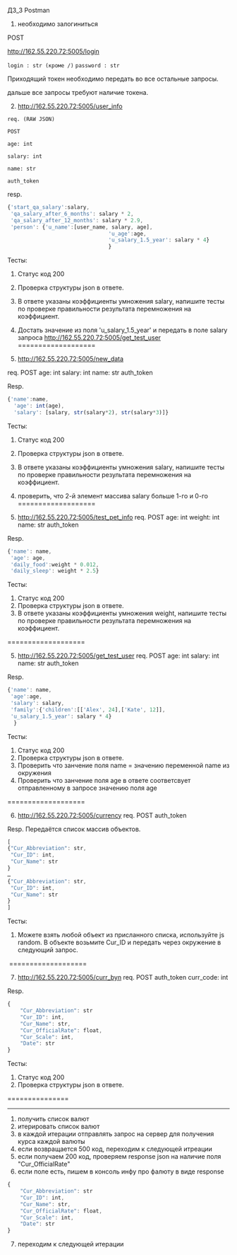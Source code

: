 ДЗ_3 Postman


1) необходимо залогиниться

POST

http://162.55.220.72:5005/login

`login : str (кроме /)`
`password : str`

Приходящий токен необходимо передать во все остальные запросы.


дальше все запросы требуют наличие токена.


2) http://162.55.220.72:5005/user_info

`req. (RAW JSON)`

`POST`

`age: int`

`salary: int`

`name: str`

`auth_token`


resp.

```js
{'start_qa_salary':salary,
 'qa_salary_after_6_months': salary * 2,
 'qa_salary_after_12_months': salary * 2.9,
 'person': {'u_name':[user_name, salary, age],
                                'u_age':age,
                                'u_salary_1.5_year': salary * 4}
                                }
```

Тесты:
1) Статус код 200
2) Проверка структуры json в ответе.
3) В ответе указаны коэффициенты умножения salary, напишите тесты по проверке правильности результата перемножения на коэффициент.
4) Достать значение из поля 'u_salary_1.5_year' и передать в поле salary запроса http://162.55.220.72:5005/get_test_user
===================

3) http://162.55.220.72:5005/new_data

req.
POST
age: int
salary: int
name: str
auth_token

Resp.

```js
{'name':name,
  'age': int(age),
  'salary': [salary, str(salary*2), str(salary*3)]}
```

Тесты:
1) Статус код 200
2) Проверка структуры json в ответе.
3) В ответе указаны коэффициенты умножения salary, напишите тесты по проверке правильности результата перемножения на коэффициент.
4) проверить, что 2-й элемент массива salary больше 1-го и 0-го
===================

4) http://162.55.220.72:5005/test_pet_info
req.
POST
age: int
weight: int
name: str
auth_token


Resp.
```js
{'name': name,
 'age': age,
 'daily_food':weight * 0.012,
 'daily_sleep': weight * 2.5}
```

Тесты:
1) Статус код 200
2) Проверка структуры json в ответе.
3) В ответе указаны коэффициенты умножения weight, напишите тесты по проверке правильности результата перемножения на коэффициент.

===================

5) http://162.55.220.72:5005/get_test_user
req.
POST
age: int
salary: int
name: str
auth_token

Resp.
```js
{'name': name,
 'age':age,
 'salary': salary,
 'family':{'children':[['Alex', 24],['Kate', 12]],
 'u_salary_1.5_year': salary * 4}
  }
```

Тесты:
1) Статус код 200
2) Проверка структуры json в ответе.
3) Проверить что занчение поля name = значению переменной name из окружения
4) Проверить что занчение поля age в ответе соответсвует отправленному в запросе значению поля age

===================

6) http://162.55.220.72:5005/currency
req.
POST
auth_token

Resp. Передаётся список массив объектов.
```js
[
{"Cur_Abbreviation": str,
 "Cur_ID": int,
 "Cur_Name": str
}
…
{"Cur_Abbreviation": str,
 "Cur_ID": int,
 "Cur_Name": str
}
]
```

Тесты:
1) Можете взять любой объект из присланного списка, используйте js random.
В объекте возьмите Cur_ID и передать через окружение в следующий запрос.

 ===================

7) http://162.55.220.72:5005/curr_byn
req.
POST
auth_token
curr_code: int

Resp.
```js
{
    "Cur_Abbreviation": str
    "Cur_ID": int,
    "Cur_Name": str,
    "Cur_OfficialRate": float,
    "Cur_Scale": int,
    "Date": str
}
```

Тесты:
1) Статус код 200
2) Проверка структуры json в ответе.


===============
***
1) получить список валют
2) итерировать список валют
3) в каждой итерации отправлять запрос на сервер для получения курса каждой валюты
4) если возвращается 500 код, переходим к следующей итреации
5) если получаем 200 код, проверяем response json на наличие поля "Cur_OfficialRate"
6) если поле есть, пишем в консоль инфу про фалюту в виде response
```js
{
    "Cur_Abbreviation": str
    "Cur_ID": int,
    "Cur_Name": str,
    "Cur_OfficialRate": float,
    "Cur_Scale": int,
    "Date": str
}
```
7) переходим к следующей итерации
